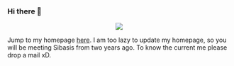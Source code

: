 ### Hi there 👋

<p style="text-align:center">
  <a href="https://github.com/antonkomarev/github-profile-views-counter">
    <img src="https://komarev.com/ghpvc/?username=Siba-07&color=blueviolet">
</a>
<p>

 
Jump to my homepage [here](https://siba-07.github.io/). I am too lazy to update my homepage, so you will be meeting Sibasis from two years ago. To know the current me please drop a mail xD.


<!-- ![Anurag's github stats](https://github-readme-stats.vercel.app/api?username=Siba-07&show_icons=true)
 -->

<!--
**Siba-07/Siba-07** is a ✨ _special_ ✨ repository because its `README.md` (this file) appears on your GitHub profile.

Here are some ideas to get you started:

- 🔭 I’m currently working on ...
- 🌱 I’m currently learning ...
- 👯 I’m looking to collaborate on ...
- 🤔 I’m looking for help with ...
- 💬 Ask me about ...
- 📫 How to reach me: ...
- 😄 Pronouns: ...
- ⚡ Fun fact: ...
-->
